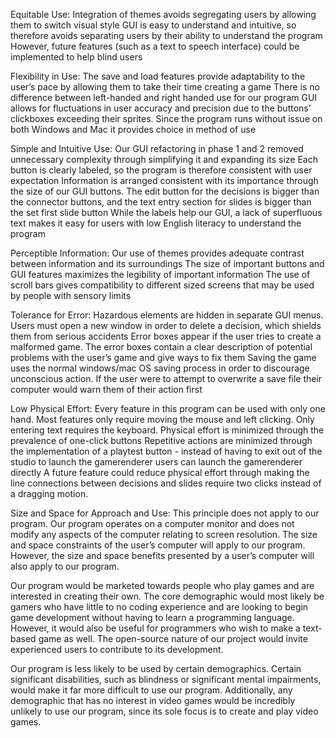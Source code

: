 Equitable Use:
Integration of themes avoids segregating users by allowing them to switch visual style
GUI is easy to understand and intuitive, so therefore avoids separating users by their ability to understand the program
However, future features (such as a text to speech interface) could be implemented to help blind users

Flexibility in Use:
The save and load features provide adaptability to the user’s pace by allowing them to take their time creating a game
There is no difference between left-handed and right handed use for our program
GUI allows for fluctuations in user accuracy and precision due to the buttons’ clickboxes exceeding their sprites.
Since the program runs without issue on both Windows and Mac it provides choice in method of use

Simple and Intuitive Use:
Our GUI refactoring in phase 1 and 2 removed unnecessary complexity through simplifying it and expanding its size
Each button is clearly labeled, so the program is therefore consistent with user expectation
Information is arranged consistent with its importance through the size of our GUI buttons. The edit button for the decisions is bigger than the connector buttons, and the text entry section for slides is bigger than the set first slide button
While the labels help our GUI, a lack of superfluous text makes it easy for users with low English literacy to understand the program

Perceptible Information:
Our use of themes provides adequate contrast between information and its surroundings
The size of important buttons and GUI features maximizes the legibility of important information
The use of scroll bars gives compatibility to different sized screens that may be used by people with sensory limits

Tolerance for Error:
Hazardous elements are hidden in separate GUI menus. Users must open a new window in order to delete a decision, which shields them from serious accidents
Error boxes appear if the user tries to create a malformed game. The error boxes contain a clear description of potential problems with the user’s game and give ways to fix them
Saving the game uses the normal windows/mac OS saving process in order to discourage unconscious action. If the user were to attempt to overwrite a save file their computer would warn them of their action first

Low Physical Effort:
Every feature in this program can be used with only one hand. Most features only require moving the mouse and left clicking. Only entering text requires the keyboard.
Physical effort is minimized through the prevalence of one-click buttons
Repetitive actions are minimized through the implementation of a playtest button - instead of having to exit out of the studio to launch the gamerenderer users can launch the gamerenderer directly
A future feature could reduce physical effort through making the line connections between decisions and slides require two clicks instead of a dragging motion.

Size and Space for Approach and Use:
This principle does not apply to our program. Our program operates on a computer monitor and does not modify any aspects of the computer relating to screen resolution.
The size and space constraints of the user’s computer will apply to our program. However, the size and space benefits presented by a user’s computer will also apply to our program.


Our program would be marketed towards people who play games and are interested in creating their own. The core demographic would most likely be gamers who have little to no coding experience and are looking to begin game development without having to learn a programming language. However, it would also be useful for programmers who wish to make a text-based game as well. The open-source nature of our project would invite experienced users to contribute to its development.

Our program is less likely to be used by certain demographics. Certain significant disabilities, such as blindness or significant mental impairments, would make it far more difficult to use our program. Additionally, any demographic that has no interest in video games would be incredibly unlikely to use our program, since its sole focus is to create and play video games.
